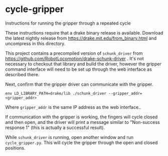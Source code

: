 # cycle-gripper

Instructions for running the gripper through a repeated cycle

These instructions require that a drake binary release is available.
Download the latest nightly release from
https://drake.mit.edu/from_binary.html and uncompress in this directory.

This project contains a precompiled version of `schunk_driver` from
https://github.com/RobotLocomotion/drake-schunk-driver .  It's not
necessary to checkout that library and bulld the driver, however the
gripper command interface will need to be set up through the web
interface as described there.

Next, confirm that the gripper driver can communicate with the gripper.
```
env LD_LIBRARY_PATH=drake/lib ./schunk_driver --gripper_addr=<gripper_addr>
```

Where `gripper_addr` is the same IP address as the web interface..

If communication with the gripper is working, the fingers will cycle
closed and then open, and the driver will print a message similar to
"Non-success response 1" (this is actually a successful result).

While `schunk_driver` is running, open another window and run
`cycle_gripper.py`.  This will cycle the gripper through the open and
closed positions.
